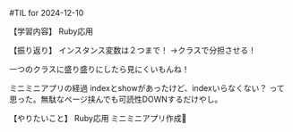 #TIL for 2024-12-10

【学習内容】
Ruby応用

【振り返り】
インスタンス変数は２つまで！
→クラスで分担させる！

一つのクラスに盛り盛りにしたら見にくいもんね！

ミニミニアプリの経過
indexとshowがあったけど、indexいらなくない？
って思った。無駄なページ挟んでも可読性DOWNするだけやし。

【やりたいこと】
Ruby応用
ミニミニアプリ作成💒